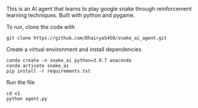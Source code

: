 This is an AI agent that learns to play google snake through reinforcement learning techniques. Built with python and pygame.

To run, clone the code with 
```
git clone https://github.com/DhairyaS450/snake_ai_agent.git
```

Create a virtual environment and install dependencies 
```
conda create -n snake_ai python=3.9.7 anaconda
conda activate snake_ai
pip install -r requirements.txt
```

Run the file
```
cd v1
python agent.py
```

